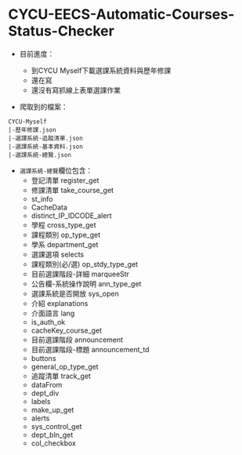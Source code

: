 # CYCU-EECS-Automatic-Courses-Status-Checker
- 目前進度：
    - 到CYCU Myself下載選課系統資料與歷年修課
    - 還在寫
    - 還沒有寫抓線上表單選課作業

- 爬取到的檔案：
```
CYCU-Myself
|-歷年修課.json
|-選課系統-追蹤清單.json
|-選課系統-基本資料.json
|-選課系統-總覽.json
```

- ```選課系統-總覽```欄位包含：
    - 登記清單 register_get
    - 修課清單 take_course_get
    - st_info
    - CacheData
    - distinct_IP_IDCODE_alert
    - 學程 cross_type_get
    - 課程類別 op_type_get
    - 學系 department_get
    - 選課選項 selects
    - 課程類別(必/選) op_stdy_type_get
    - 目前選課階段-詳細 marqueeStr
    - 公告欄-系統操作說明 ann_type_get
    - 選課系統是否開放 sys_open
    - 介紹 explanations
    - 介面語言 lang
    - is_auth_ok
    - cacheKey_course_get
    - 目前選課階段 announcement
    - 目前選課階段-標題 announcement_td
    - buttons
    - general_op_type_get
    - 追蹤清單 track_get
    - dataFrom
    - dept_div
    - labels
    - make_up_get
    - alerts
    - sys_control_get
    - dept_bln_get
    - col_checkbox